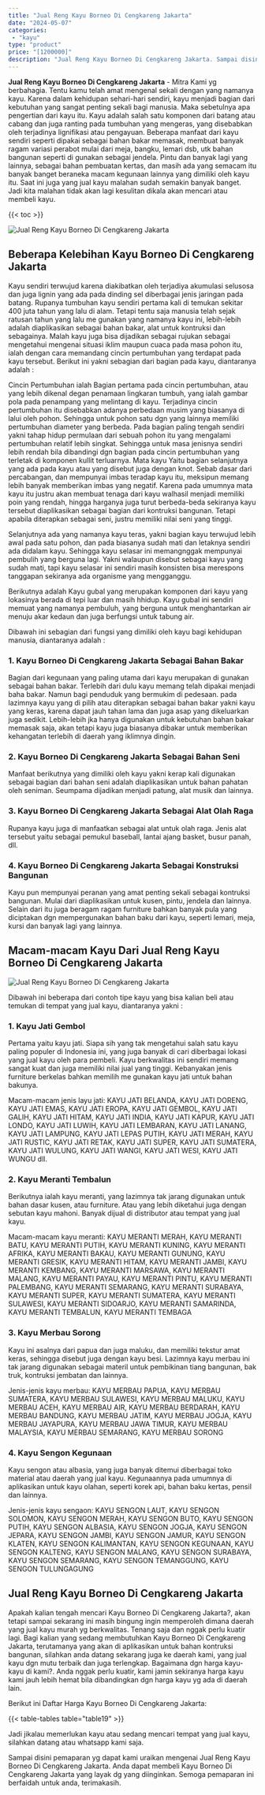 ```yaml
---
title: "Jual Reng Kayu Borneo Di Cengkareng Jakarta"
date: "2024-05-07"
categories:
 - "kayu"
type: "product"
price: "[1200000]"
description: "Jual Reng Kayu Borneo Di Cengkareng Jakarta. Sampai disini pemaparan yg dapat kami uraikan mengenai Jual Reng Kayu Borneo Di Cengkareng Jakarta. Anda dapat m..."
---
```


**Jual Reng Kayu Borneo Di Cengkareng Jakarta** - Mitra Kami yg berbahagia. Tentu kamu telah amat mengenal sekali dengan yang namanya kayu. Karena dalam kehidupan sehari-hari sendiri, kayu menjadi bagian dari kebutuhan yang sangat penting sekali bagi manusia. Maka sebetulnya apa pengertian dari kayu itu. Kayu adalah salah satu komponen dari batang atau cabang dan juga ranting pada tumbuhan yang mengeras, yang disebabkan oleh terjadinya lignifikasi atau pengayuan. Beberapa manfaat dari kayu sendiri seperti dipakai sebagai bahan bakar memasak, membuat banyak ragam variasi perabot mulai dari meja, bangku, lemari dsb, utk bahan bangunan seperti di gunakan sebagai jendela. Pintu dan banyak lagi yang lainnya, sebagai bahan pembuatan kertas, dan masih ada yang semacam itu banyak banget beraneka macam kegunaan lainnya yang dimiliki oleh kayu itu. Saat ini juga yang jual kayu malahan sudah semakin banyak banget. Jadi kita malahan tidak akan lagi kesulitan dikala akan mencari atau membeli kayu.

{{< toc >}}

![Jual Reng Kayu Borneo Di Cengkareng Jakarta](/images/kayu/kayu-2.jpg)

## Beberapa Kelebihan Kayu Borneo Di Cengkareng Jakarta

Kayu sendiri terwujud karena diakibatkan oleh terjadiya akumulasi selusosa dan juga lignin yang ada pada dinding sel diberbagai jenis jaringan pada batang. Rupanya tumbuhan kayu sendiri pertama kali di temukan sekitar 400 juta tahun yang lalu di alam. Tetapi tentu saja manusia telah sejak ratusan tahun yang lalu me gunakan yang namanya kayu ini, lebih-lebih adalah diaplikasikan sebagai bahan bakar, alat untuk kontruksi dan sebagainya. Malah kayu juga bisa dijadikan sebagai rujukan sebagai mengetahui mengenai situasi iklim maupun cuaca pada masa pohon itu, ialah dengan cara memandang cincin pertumbuhan yang terdapat pada kayu tersebut. Berikut ini yakni sebagian dari bagian pada kayu, diantaranya adalah :

Cincin Pertumbuhan ialah Bagian pertama pada cincin pertumbuhan, atau yang lebih dikenal degan penamaan lingkaran tumbuh, yang ialah gambar pola pada penampang yang melintang di kayu. Terjadinya cincin pertumbuhan itu disebabkan adanya perbedaan musim yang biasanya di lalui oleh pohon. Sehingga untuk pohon satu dgn yang lainnya memiliki pertumbuhan diameter yang berbeda. Pada bagian paling tengah sendiri yakni tahap hidup permulaan dari sebuah pohon itu yang mengalami pertumbuhan relatif lebih singkat. Sehingga untuk masa jenisnya sendiri lebih rendah bila dibandingi dgn bagian pada cincin pertumbuhan yang terletak di komponen kullit terluarnya. Mata kayu Yaitu bagian selanjutnya yang ada pada kayu atau yang disebut juga dengan knot. Sebab dasar dari percabangan, dan mempunyai imbas teradap kayu itu, meksipun memang lebih banyak memberikan imbas yang negatif. Karena pada umumnya mata kayu itu justru akan membuat tenaga dari kayu walhasil menjadi memiliki poin yang rendah, hingga harganya juga turut berbeda-beda sekiranya kayu tersebut diaplikasikan sebagai bagian dari kontruksi bangunan. Tetapi apabila diterapkan sebagai seni, justru memiliki nilai seni yang tinggi.

Selanjutnya ada yang namanya kayu teras, yakni bagian kayu terwujud lebih awal pada satu pohon, dan pada biasanya sudah mati dan letaknya sendiri ada didalam kayu. Sehingga kayu selasar ini memangnggak mempunyai pembulih yang berguna lagi. Yakni walaupun disebut sebagai kayu yang sudah mati, tapi kayu selasar ini sendiri masih konsisten bisa merespons tanggapan sekiranya ada organisme yang mengganggu.

Berikutnya adalah Kayu gubal yang merupakan komponen dari kayu yang lokasinya berada di tepi luar dan masih hhidup. Kayu gubal ini sendiri memuat yang namanya pembuluh, yang berguna untuk menghantarkan air menuju akar kedaun dan juga berfungsi untuk tabung air.

Dibawah ini sebagian dari fungsi yang dimiliki oleh kayu bagi kehidupan manusia, diantaranya adalah :

### 1\. Kayu Borneo Di Cengkareng Jakarta Sebagai Bahan Bakar

Bagian dari kegunaan yang paling utama dari kayu merupakan di gunakan sebagai bahan bakar. Terlebih dari dulu kayu memang telah dipakai menjadi baha bakar. Namun bagi penduduk yang bermukim di pedesaan. pada lazimnya kayu yang di pilih atau diterapkan sebagai bahan bakar yakni kayu yang keras, karena dapat jauh tahan lama dan juga asap yang dikeluarkan juga sedikit. Lebih-lebih jka hanya digunakan untuk kebutuhan bahan bakar memasak saja, akan tetapi kayu juga biasanya dibakar untuk memberikan kehangatan terlebih di daerah yang iklimnya dingin.

### 2\. Kayu Borneo Di Cengkareng Jakarta Sebagai Bahan Seni

Manfaat berikutnya yang dimiliki oleh kayu yakni kerap kali digunakan sebagai bagian dari bahan seni adalah diaplikasikan untuk bahan pahatan oleh seniman. Seumpama dijadikan menjadi patung, alat musik dan lainnya.

### 3\. Kayu Borneo Di Cengkareng Jakarta Sebagai Alat Olah Raga

Rupanya kayu juga di manfaatkan sebagai alat untuk olah raga. Jenis alat tersebut yaitu sebagai pemukul baseball, lantai ajang basket, busur panah, dll.

### 4\. Kayu Borneo Di Cengkareng Jakarta Sebagai Konstruksi Bangunan

Kayu pun mempunyai peranan yang amat penting sekali sebagai kontruksi bangunan. Mulai dari diaplikasikan untuk kusen, pintu, jendela dan lainnya. Selain dari itu juga beragam ragam furniture bahkan banyak pula yang diciptakan dgn mempergunakan bahan baku dari kayu, seperti lemari, meja, kursi dan banyak lagi yang lainnya.

## Macam-macam Kayu Dari Jual Reng Kayu Borneo Di Cengkareng Jakarta

![Jual Reng Kayu Borneo Di Cengkareng Jakarta](/images/kayu/kayu38.jpg)

Dibawah ini beberapa dari contoh tipe kayu yang bisa kalian beli atau temukan di tempat yang jual kayu, diantaranya yakni :

### 1\. Kayu Jati Gembol

Pertama yaitu kayu jati. Siapa sih yang tak mengetahui salah satu kayu paling populer di Indonesia ini, yang juga banyak di cari diberbagai lokasi yang jual kayu oleh para pembeli. Kayu berkwalitas ini sendiri memang sangat kuat dan juga memiliki nilai jual yang tinggi. Kebanyakan jenis furniture berkelas bahkan memilih me gunakan kayu jati untuk bahan bakunya.

Macam-macam jenis layu jati: KAYU JATI BELANDA, KAYU JATI DORENG, KAYU JATI EMAS, KAYU JATI EROPA, KAYU JATI GEMBOL, KAYU JATI GALIH, KAYU JATI HITAM, KAYU JATI INDIA, KAYU JATI KAPUR, KAYU JATI LONDO, KAYU JATI LUWIH, KAYU JATI LEMBARAN, KAYU JATI LANANG, KAYU JATI LAMPUNG, KAYU JATI LEPAS PUTIH, KAYU JATI MERAH, KAYU JATI RUSTIC, KAYU JATI RETAK, KAYU JATI SUPER, KAYU JATI SUMATERA, KAYU JATI WULUNG, KAYU JATI WANGI, KAYU JATI WESI, KAYU JATI WUNGU dll.

### 2\. Kayu Meranti Tembalun

Berikutnya ialah kayu meranti, yang lazimnya tak jarang digunakan untuk bahan dasar kusen, atau furniture. Atau yang lebih diketahui juga dengan sebutan kayu mahoni. Banyak dijual di distributor atau tempat yang jual kayu.

Macam-macam kayu meranti: KAYU MERANTI MERAH, KAYU MERANTI BATU, KAYU MERANTI PUTIH, KAYU MERANTI KUNING, KAYU MERANTI AFRIKA, KAYU MERANTI BAKAU, KAYU MERANTI GUNUNG, KAYU MERANTI GRESIK, KAYU MERANTI HITAM, KAYU MERANTI JAMBI, KAYU MERANTI KEMBANG, KAYU MERANTI MARSAWA, KAYU MERANTI MALANG, KAYU MERANTI PAYAU, KAYU MERANTI PINTU, KAYU MERANTI PALEMBANG, KAYU MERANTI SEMARANG, KAYU MERANTI SURABAYA, KAYU MERANTI SUPER, KAYU MERANTI SUMATERA, KAYU MERANTI SULAWESI, KAYU MERANTI SIDOARJO, KAYU MERANTI SAMARINDA, KAYU MERANTI TEMBALUN, KAYU MERANTI TEMBAGA

### 3\. Kayu Merbau Sorong

Kayu ini asalnya dari papua dan juga maluku, dan memiliki tekstur amat keras, sehingga disebut juga dengan kayu besi. Lazimnya kayu merbau ini tak jarang digunakan sebagai materil untuk pembikinan tiang bangunan, bak truk, kontruksi jembatan dan lainnya.

Jenis-jenis kayu merbau: KAYU MERBAU PAPUA, KAYU MERBAU SUMATERA, KAYU MERBAU SULAWESI, KAYU MERBAU MALUKU, KAYU MERBAU ACEH, KAYU MERBAU AIR, KAYU MERBAU BERDARAH, KAYU MERBAU BANDUNG, KAYU MERBAU JATIM, KAYU MERBAU JOGJA, KAYU MERBAU JAYAPURA, KAYU MERBAU JAWA TIMUR, KAYU MERBAU MALAYSIA, KAYU MERBAU SEMARANG, KAYU MERBAU SORONG

### 4\. Kayu Sengon Kegunaan

Kayu sengon atau albasia, yang juga banyak ditemui diberbagai toko material atau daerah yang jual kayu. Kegunaannya pada umumnya di aplikasikan untuk kayu olahan, seperti korek api, bahan baku kertas, pensil dan lainnya.

Jenis-jenis kayu sengaon: KAYU SENGON LAUT, KAYU SENGON SOLOMON, KAYU SENGON MERAH, KAYU SENGON BUTO, KAYU SENGON PUTIH, KAYU SENGON ALBASIA, KAYU SENGON JOGJA, KAYU SENGON JEPARA, KAYU SENGON JAMBI, KAYU SENGON JAMUR, KAYU SENGON KLATEN, KAYU SENGON KALIMANTAN, KAYU SENGON KEGUNAAN, KAYU SENGON KALTENG, KAYU SENGON MALANG, KAYU SENGON SURABAYA, KAYU SENGON SEMARANG, KAYU SENGON TEMANGGUNG, KAYU SENGON TULUNGAGUNG

## Jual Reng Kayu Borneo Di Cengkareng Jakarta

Apakah kalian tengah mencari Kayu Borneo Di Cengkareng Jakarta?, akan tetapi sampai sekarang ini masih bingung ingin memperoleh dimana daerah yang jual kayu murah yg berkwalitas. Tenang saja dan nggak perlu kuatir lagi. Bagi kalian yang sedang membutuhkan Kayu Borneo Di Cengkareng Jakarta, terutamanya yang akan di aplikasikan untuk bahan kontruksi bangunan, silahkan anda datang sekarang juga ke daerah kami, yang jual kayu dgn mutu terbaik dan juga terlengkap. Bagaimana dgn harga kayu-kayu di kami?. Anda nggak perlu kuatir, kami jamin sekiranya harga kayu kami jauh lebih hemat bila dibandingkan dgn harga kayu yg ada di daerah lain.

Berikut ini Daftar Harga Kayu Borneo Di Cengkareng Jakarta:

{{< table-tables table="table19" >}}

Jadi jikalau memerlukan kayu atau sedang mencari tempat yang jual kayu, silahkan datang atau whatsapp kami saja.

Sampai disini pemaparan yg dapat kami uraikan mengenai Jual Reng Kayu Borneo Di Cengkareng Jakarta. Anda dapat membeli Kayu Borneo Di Cengkareng Jakarta yang layak dg yang diinginkan. Semoga pemaparan ini berfaidah untuk anda, terimakasih.
